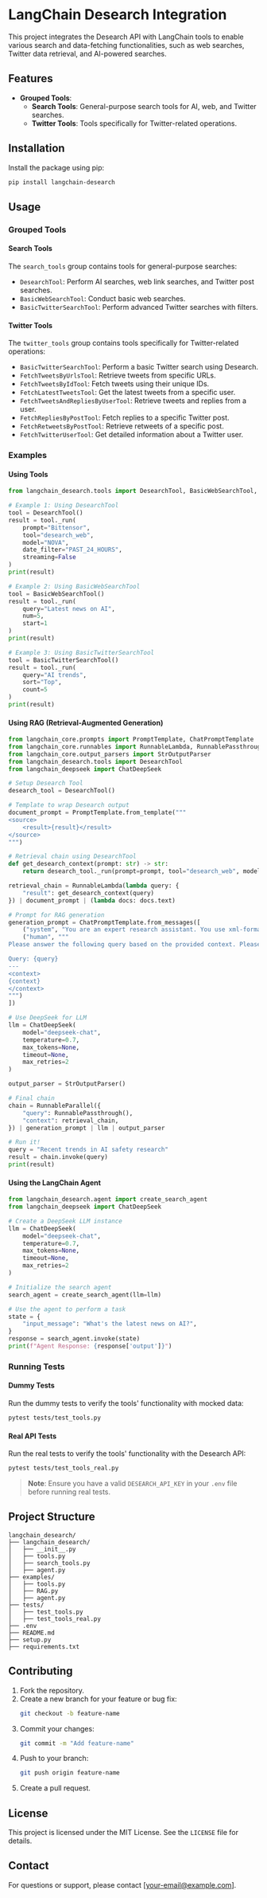 # LangChain Desearch Integration

This project integrates the Desearch API with LangChain tools to enable various search and data-fetching functionalities, such as web searches, Twitter data retrieval, and AI-powered searches.

## Features

- **Grouped Tools**:
  - **Search Tools**: General-purpose search tools for AI, web, and Twitter searches.
  - **Twitter Tools**: Tools specifically for Twitter-related operations.

## Installation

Install the package using pip:

```bash
pip install langchain-desearch
```

## Usage

### Grouped Tools

#### Search Tools
The `search_tools` group contains tools for general-purpose searches:
- `DesearchTool`: Perform AI searches, web link searches, and Twitter post searches.
- `BasicWebSearchTool`: Conduct basic web searches.
- `BasicTwitterSearchTool`: Perform advanced Twitter searches with filters.

#### Twitter Tools
The `twitter_tools` group contains tools specifically for Twitter-related operations:
- `BasicTwitterSearchTool`: Perform a basic Twitter search using Desearch.
- `FetchTweetsByUrlsTool`: Retrieve tweets from specific URLs.
- `FetchTweetsByIdTool`: Fetch tweets using their unique IDs.
- `FetchLatestTweetsTool`: Get the latest tweets from a specific user.
- `FetchTweetsAndRepliesByUserTool`: Retrieve tweets and replies from a user.
- `FetchRepliesByPostTool`: Fetch replies to a specific Twitter post.
- `FetchRetweetsByPostTool`: Retrieve retweets of a specific post.
- `FetchTwitterUserTool`: Get detailed information about a Twitter user.

### Examples

#### Using Tools
```python
from langchain_desearch.tools import DesearchTool, BasicWebSearchTool, BasicTwitterSearchTool

# Example 1: Using DesearchTool
tool = DesearchTool()
result = tool._run(
    prompt="Bittensor",
    tool="desearch_web",
    model="NOVA",
    date_filter="PAST_24_HOURS",
    streaming=False
)
print(result)

# Example 2: Using BasicWebSearchTool
tool = BasicWebSearchTool()
result = tool._run(
    query="Latest news on AI",
    num=5,
    start=1
)
print(result)

# Example 3: Using BasicTwitterSearchTool
tool = BasicTwitterSearchTool()
result = tool._run(
    query="AI trends",
    sort="Top",
    count=5
)
print(result)
```

#### Using RAG (Retrieval-Augmented Generation)
```python
from langchain_core.prompts import PromptTemplate, ChatPromptTemplate
from langchain_core.runnables import RunnableLambda, RunnablePassthrough, RunnableParallel
from langchain_core.output_parsers import StrOutputParser
from langchain_desearch.tools import DesearchTool
from langchain_deepseek import ChatDeepSeek

# Setup Desearch Tool
desearch_tool = DesearchTool()

# Template to wrap Desearch output
document_prompt = PromptTemplate.from_template("""
<source>
    <result>{result}</result>
</source>
""")

# Retrieval chain using DesearchTool
def get_desearch_context(prompt: str) -> str:
    return desearch_tool._run(prompt=prompt, tool="desearch_web", model="NOVA")

retrieval_chain = RunnableLambda(lambda query: {
    "result": get_desearch_context(query)
}) | document_prompt | (lambda docs: docs.text)

# Prompt for RAG generation
generation_prompt = ChatPromptTemplate.from_messages([
    ("system", "You are an expert research assistant. You use xml-formatted context to research people's questions."),
    ("human", """
Please answer the following query based on the provided context. Please cite your sources at the end of your response.:

Query: {query}
---
<context>
{context}
</context>
""")
])

# Use DeepSeek for LLM
llm = ChatDeepSeek(
    model="deepseek-chat",
    temperature=0.7,
    max_tokens=None,
    timeout=None,
    max_retries=2
)

output_parser = StrOutputParser()

# Final chain
chain = RunnableParallel({
    "query": RunnablePassthrough(),
    "context": retrieval_chain,
}) | generation_prompt | llm | output_parser

# Run it!
query = "Recent trends in AI safety research"
result = chain.invoke(query)
print(result)
```

#### Using the LangChain Agent
```python
from langchain_desearch.agent import create_search_agent
from langchain_deepseek import ChatDeepSeek

# Create a DeepSeek LLM instance
llm = ChatDeepSeek(
    model="deepseek-chat",
    temperature=0.7,
    max_tokens=None,
    timeout=None,
    max_retries=2
)

# Initialize the search agent
search_agent = create_search_agent(llm=llm)

# Use the agent to perform a task
state = {
    "input_message": "What's the latest news on AI?",
}
response = search_agent.invoke(state)
print(f"Agent Response: {response['output']}")
```

### Running Tests

#### Dummy Tests
Run the dummy tests to verify the tools' functionality with mocked data:
```bash
pytest tests/test_tools.py
```

#### Real API Tests
Run the real tests to verify the tools' functionality with the Desearch API:
```bash
pytest tests/test_tools_real.py
```

> **Note**: Ensure you have a valid `DESEARCH_API_KEY` in your `.env` file before running real tests.

## Project Structure

```
langchain_desearch/
├── langchain_desearch/
│   ├── __init__.py
│   ├── tools.py
│   ├── search_tools.py
│   ├── agent.py
├── examples/
│   ├── tools.py
│   ├── RAG.py
│   ├── agent.py
├── tests/
│   ├── test_tools.py
│   ├── test_tools_real.py
├── .env
├── README.md
├── setup.py
├── requirements.txt
```

## Contributing

1. Fork the repository.
2. Create a new branch for your feature or bug fix:
   ```bash
   git checkout -b feature-name
   ```
3. Commit your changes:
   ```bash
   git commit -m "Add feature-name"
   ```
4. Push to your branch:
   ```bash
   git push origin feature-name
   ```
5. Create a pull request.

## License

This project is licensed under the MIT License. See the `LICENSE` file for details.

## Contact

For questions or support, please contact [your-email@example.com].